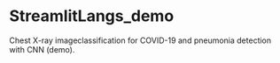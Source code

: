 # StreamlitLangs_demo
Chest X-ray imageclassification for COVID-19 and pneumonia detection with CNN (demo).
